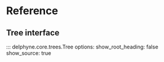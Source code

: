 # Reference

## Tree interface

::: delphyne.core.trees.Tree
    options:
      show_root_heading: false
      show_source: true